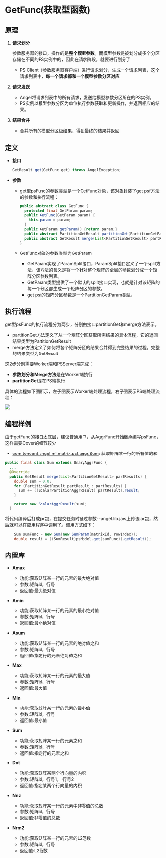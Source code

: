 # GetFunc(获取型函数)

## 原理

1. **请求划分**

	参数服务器的接口，操作的是**整个模型参数**。而模型参数是被划分成多个分区存储在不同的PS实例中的，因此在请求阶段，就要进行划分了

	* PS Client（参数服务器客户端）进行请求划分，生成一个请求列表，这个请求列表中，**每一个请求都和一个模型参数分区对应**

2. **请求发送**
	* Angel将请求列表中的所有请求，发送给模型参数分区所在的PS实例。
	* PS实例以模型参数分区为单位执行参数获取和更新操作，并返回相应的结果。

3. **结果合并**
	*  合并所有的模型分区级结果，得到最终的结果并返回

## **定义**

* **接口**

	```Java
	GetResult get(GetFunc get) throws AngelException;
	```

* **参数**
	* get型psFunc的参数类型是一个GetFunc对象，该对象封装了get psf方法的参数和执行流程：

		```Java
		public abstract class GetFunc {
		  protected final GetParam param;
		  public GetFunc(GetParam param) {
		    this.param = param;
		  }
		  public GetParam getParam() {return param;}
		  public abstract PartitionGetResult partitionGet(PartitionGetParam partParam);
		  public abstract GetResult merge(List<PartitionGetResult> partResults);
		}
		```

	* GetFunc对象的参数类型为GetParam
		* GetParam实现了ParamSplit接口，ParamSplit接口定义了一个split方法，该方法的含义是将一个针对整个矩阵的全局的参数划分成一个矩阵分区参数列表。
		* GetParam类型提供了一个默认的split接口实现，也就是针对该矩阵的每一个分区都生成一个矩阵分区的参数。
		* get psf的矩阵分区参数是一个PartitionGetParam类型。


## 执行流程

get型psFunc的执行流程分为两步，分别由接口partitionGet和merge方法表示。

*  partitionGet方法定义了从一个矩阵分区获取所需结果的具体流程，它的返回结果类型为PartitionGetResult
* merge方法定义了如何将各个矩阵分区的结果合并得到完整结果的过程。完整的结果类型为GetResult

这2步分别需要Worker端和PSServer端完成：

* **参数划分和Merge方法**是在Worker端执行
* **partitionGet**是在PS端执行

具体的流程如下图所示，左子图表示Worker端处理流程，右子图表示PS端处理流程：

![](../img/psf_get.png)


## 编程样例

由于getFunc的接口太底层，建议普通用户，从AggrFunc开始继承编写psFunc，这样需要Cover的细节较少

* [com.tencent.angel.ml.matrix.psf.aggr.Sum](https://github.com/Tencent/angel/blob/master/angel-ps/psf/src/main/java/com/tencent/angel/ml/matrix/psf/aggr/Sum.java): 获取矩阵某一行的所有值的和



```Java
public final class Sum extends UnaryAggrFunc {
  ...
  @Override
  public GetResult merge(List<PartitionGetResult> partResults) {
    double sum = 0.0;
    for (PartitionGetResult partResult : partResults) {
      sum += ((ScalarPartitionAggrResult) partResult).result;
    }

    return new ScalarAggrResult(sum);
  }
```

将代码编译后打成jar包，在提交任务时通过参数--angel.lib.jars上传该jar包，然后就可以在应用程序中调用了。调用方式如下：

```Java
	Sum sumFunc = new Sum(new SumParam(matrixId, rowIndex));
	double result = ((SumResult)psModel.get(sumFunc)).getResult();
```


## 内置库

* **Amax**
	* 功能:获取矩阵某一行的元素的最大绝对值
	* 参数:矩阵id，行号
	* 返回值:最大绝对值

* **Amin**

	* 功能:获取矩阵某一行的元素的最小绝对值
	* 参数:矩阵id，行号
	* 返回值:最小绝对值

* **Asum**
	* 功能:获取矩阵某一行的元素的绝对值之和
	* 参数:矩阵id，行号
	* 返回值:指定行的元素绝对值之和

* **Max**
	* 功能:获取矩阵某一行的元素的最大值
	* 参数:矩阵id，行号
	* 返回值:最大值

* **Min**
	* 功能:获取矩阵某一行的元素的最小值
	* 参数:矩阵id，行号
	* 返回值:最小值

* **Sum**
	* 功能:获取矩阵某一行的元素之和
	* 参数:矩阵id，行号
	* 返回值:指定行的元素之和

* **Dot**
	* 功能:获取矩阵某两个行向量的内积
	* 参数:矩阵id，行号1， 行号2
	* 返回值:指定某两个行向量的内积

* **Nnz**
	* 功能:获取矩阵某一行的元素中非零值的总数
	* 参数:矩阵id，行号
	* 返回值:非零值的总数

* **Nrm2**
	* 功能:获取矩阵某一行的元素的L2范数
	* 参数:矩阵id，行号
	* 返回值:L2范数
